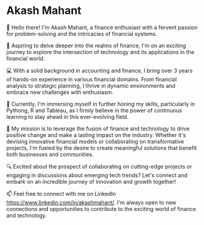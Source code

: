 # Akash Mahant

👋 Hello there! I'm Akash Mahant, a finance enthusiast with a fervent passion for problem-solving and the intricacies of financial systems.

🚀 Aspiring to delve deeper into the realms of finance, I'm on an exciting journey to explore the intersection of technology and its applications in the financial world.

💻 With a solid background in accounting and finance, I bring over 3 years of hands-on experience in various financial domains. From financial analysis to strategic planning, I thrive in dynamic environments and embrace new challenges with enthusiasm.

🌱 Currently, I'm immersing myself in further honing my skills, particularly in Pythong, R and Tableau, as I firmly believe in the power of continuous learning to stay ahead in this ever-evolving field.

🎯 My mission is to leverage the fusion of finance and technology to drive positive change and make a lasting impact on the industry. Whether it's devising innovative financial models or collaborating on transformative projects, I'm fueled by the desire to create meaningful solutions that benefit both businesses and communities.

🔍 Excited about the prospect of collaborating on cutting-edge projects or engaging in discussions about emerging tech trends? Let's connect and embark on an incredible journey of innovation and growth together!

📫 Feel free to connect with me on LinkedIn https://www.linkedin.com/in/akashmahant/. I'm always open to new connections and opportunities to contribute to the exciting world of finance and technology.
